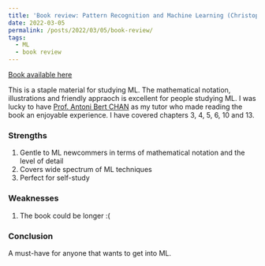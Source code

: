 ```yaml
---
title: 'Book review: Pattern Recognition and Machine Learning (Christopher Bishop)'
date: 2022-03-05
permalink: /posts/2022/03/05/book-review/
tags:
  - ML
  - book review
---
```

[Book available here](https://www.microsoft.com/en-us/research/uploads/prod/2006/01/Bishop-Pattern-Recognition-and-Machine-Learning-2006.pdf)

This is a staple material for studying ML. The mathematical notation, illustrations and friendly appraoch is excellent for people studying ML. 
I was lucky to have [Prof. Antoni Bert CHAN](https://scholar.google.com.hk/citations?user=j4vFSn8AAAAJ) as my tutor who made reading the book 
an enjoyable experience. I have covered chapters 3, 4, 5, 6, 10 and 13.


### Strengths
1. Gentle to ML newcommers in terms of mathematical notation and the level of detail
2. Covers wide spectrum of ML techniques
3. Perfect for self-study


### Weaknesses
1. The book could be longer :(

### Conclusion
A must-have for anyone that wants to get into ML.

